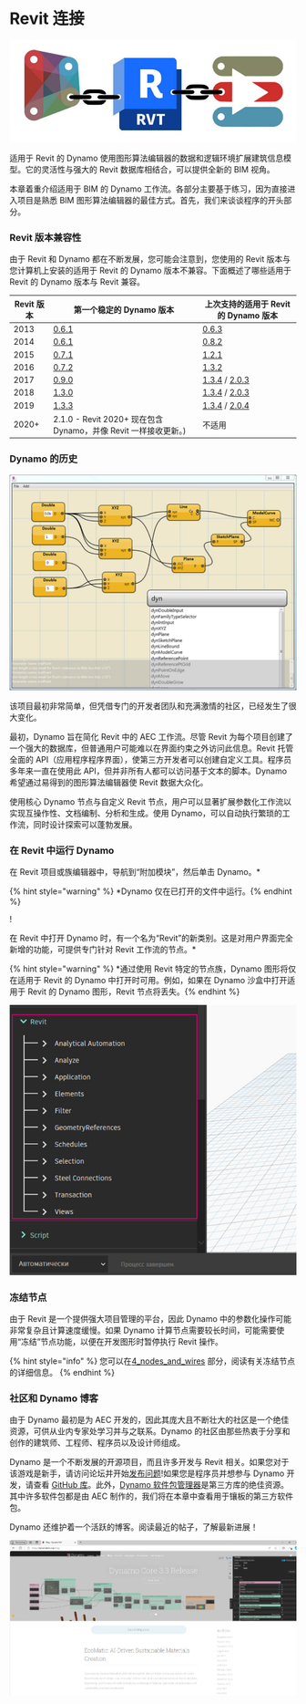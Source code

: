# Revit 连接

![](images/1/revitconnectionlink.jpg)

适用于 Revit 的 Dynamo 使用图形算法编辑器的数据和逻辑环境扩展建筑信息模型。它的灵活性与强大的 Revit 数据库相结合，可以提供全新的 BIM 视角。

本章着重介绍适用于 BIM 的 Dynamo 工作流。各部分主要基于练习，因为直接进入项目是熟悉 BIM 图形算法编辑器的最佳方式。首先，我们来谈谈程序的开头部分。

### Revit 版本兼容性

由于 Revit 和 Dynamo 都在不断发展，您可能会注意到，您使用的 Revit 版本与您计算机上安装的适用于 Revit 的 Dynamo 版本不兼容。下面概述了哪些适用于 Revit 的 Dynamo 版本与 Revit 兼容。

| Revit 版本 | 第一个稳定的 Dynamo 版本                                                       | 上次支持的适用于 Revit 的 Dynamo 版本                                                                                                                                |
| ------------- | --------------------------------------------------------------------------------- | ---------------------------------------------------------------------------------------------------------------------------------------------------------------------- |
| 2013          | [0.6.1](https://downloads.dynamobuilds.com/DynamoInstall0.6.1.exe) | [0.6.3](https://downloads.dynamobuilds.com/DynamoInstall0.6.3.exe)                                                                                      |
| 2014          | [0.6.1](https://downloads.dynamobuilds.com/DynamoInstall0.6.1.exe) | [0.8.2](https://downloads.dynamobuilds.com/DynamoInstall0.8.2.exe)                                                                                      |
| 2015          | [0.7.1](https://downloads.dynamobuilds.com/DynamoInstall0.7.1.exe) | [1.2.1](https://downloads.dynamobuilds.com/DynamoInstall1.2.1.exe)                                                                                      |
| 2016          | [0.7.2](https://downloads.dynamobuilds.com/DynamoInstall0.7.2.exe) | [1.3.2](https://downloads.dynamobuilds.com/DynamoInstall1.3.2.exe)                                                                                      |
| 2017          | [0.9.0](https://downloads.dynamobuilds.com/DynamoInstall0.9.0.exe) | [1.3.4](https://downloads.dynamobuilds.com/DynamoInstall1.3.4.exe) / [2.0.3](https://downloads.dynamobuilds.com/DynamoInstall2.0.3.exe) |
| 2018          | [1.3.0](https://downloads.dynamobuilds.com/DynamoInstall1.3.0.exe) | [1.3.4](https://downloads.dynamobuilds.com/DynamoInstall1.3.4.exe) / [2.0.3](https://downloads.dynamobuilds.com/DynamoInstall2.0.3.exe) |
| 2019          | [1.3.3](https://downloads.dynamobuilds.com/DynamoInstall1.3.3.exe) | [1.3.4](https://downloads.dynamobuilds.com/DynamoInstall1.3.4.exe) / [2.0.4](https://downloads.dynamobuilds.com/DynamoInstall2.0.4.exe) |
| 2020+         | 2.1.0 - Revit 2020+ 现在包含 Dynamo，并像 Revit 一样接收更新。)      | 不适用                                                                                                                                                                    |

### Dynamo 的历史

![历史记录](images/1/earlyScreenshot.jpg)

该项目最初非常简单，但凭借专门的开发者团队和充满激情的社区，已经发生了很大变化。

最初，Dynamo 旨在简化 Revit 中的 AEC 工作流。尽管 Revit 为每个项目创建了一个强大的数据库，但普通用户可能难以在界面约束之外访问此信息。Revit 托管全面的 API（应用程序程序界面），使第三方开发者可以创建自定义工具。程序员多年来一直在使用此 API，但并非所有人都可以访问基于文本的脚本。Dynamo 希望通过易得到的图形算法编辑器使 Revit 数据大众化。

使用核心 Dynamo 节点与自定义 Revit 节点，用户可以显著扩展参数化工作流以实现互操作性、文档编制、分析和生成。使用 Dynamo，可以自动执行繁琐的工作流，同时设计探索可以蓬勃发展。

### 在 Revit 中运行 Dynamo

在 Revit 项目或族编辑器中，导航到“附加模块”，然后单击 Dynamo。*

{% hint style="warning" %} *Dynamo 仅在已打开的文件中运行。{% endhint %}

\![](<images/1/launchdynamofromrevit (1).jpg>)

在 Revit 中打开 Dynamo 时，有一个名为“Revit”的新类别。这是对用户界面完全新增的功能，可提供专门针对 Revit 工作流的节点。*

{% hint style="warning" %} *通过使用 Revit 特定的节点族，Dynamo 图形将仅在适用于 Revit 的 Dynamo 中打开时可用。例如，如果在 Dynamo 沙盒中打开适用于 Revit 的 Dynamo 图形，Revit 节点将丢失。{% endhint %}

![](images/1/revitconnection-runningdynamoinrevit02.jpg)

### 冻结节点

由于 Revit 是一个提供强大项目管理的平台，因此 Dynamo 中的参数化操作可能非常复杂且计算速度缓慢。如果 Dynamo 计算节点需要较长时间，可能需要使用“冻结”节点功能，以便在开发图形时暂停执行 Revit 操作。

{% hint style="info" %}  您可以在[4_nodes_and_wires](../4\_nodes\_and\_wires/ "mention") 部分，阅读有关冻结节点的详细信息。 {% endhint %}

### 社区和 Dynamo 博客

由于 Dynamo 最初是为 AEC 开发的，因此其庞大且不断壮大的社区是一个绝佳资源，可供从业内专家处学习并与之联系。Dynamo 的社区由那些热衷于分享和创作的建筑师、工程师、程序员以及设计师组成。

Dynamo 是一个不断发展的开源项目，而且许多开发与 Revit 相关。如果您对于该游戏是新手，请访问论坛并开始[发布问题](http://dynamobim.org/forums/forum/dyn/)!如果您是程序员并想参与 Dynamo 开发，请查看 [GitHub 库](https://github.com/DynamoDS/Dynamo)。此外，[Dynamo 软件包管理器](http://dynamopackages.com)是第三方库的绝佳资源。其中许多软件包都是由 AEC 制作的，我们将在本章中查看用于镶板的第三方软件包。

Dynamo 还维护着一个活跃的博客。阅读最近的帖子，了解最新进展！

![博客](images/1/blog.png)
